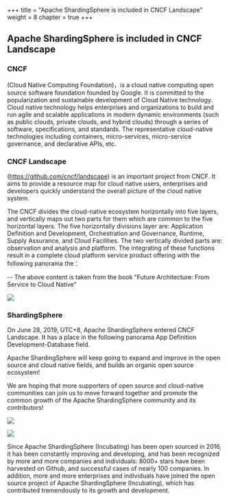+++
title = "Apache ShardingSphere is included in CNCF Landscape"
weight = 8
chapter = true
+++

## Apache ShardingSphere is included in CNCF Landscape

### CNCF

(Cloud Native Computing Foundation)，is a cloud native computing open source software foundation founded by Google. It is committed to the popularization and sustainable development of Cloud Native technology. Cloud native technology helps enterprises and organizations to build and run agile and scalable applications in modern dynamic environments (such as public clouds, private clouds, and hybrid clouds) through a series of software, specifications, and standards. The representative cloud-native technologies including containers, micro-services, micro-service governance, and declarative APIs, etc.

### CNCF Landscape

(https://github.com/cncf/landscape) is an important project from CNCF. It aims to provide a resource map for cloud native users, enterprises and developers quickly understand the overall picture of the cloud native system.

The CNCF divides the cloud-native ecosystem horizontally into five layers, and vertically maps out two parts for them which are common to the five horizontal layers. The five horizontally divisions layer are: Application Definition and Development, Orchestration and Governance, Runtime, Supply Assurance, and Cloud Facilities. The two vertically divided parts are: observation and analysis and platform. The integrating of these functions result in a complete cloud platform service product offering with the following panorama the：

-- The above content is taken from the book "Future Architecture: From Service to Cloud Native"

![](https://shardingsphere.apache.org/blog/img/CNCF1.jpg)

### ShardingSphere

On June 28, 2019, UTC+8, Apache ShardingSphere entered CNCF Landscape. It has a place in the following panorama App Definition Development-Database field.

Apache ShardingSphere will keep going to expand and improve in the open source and cloud native fields, and builds an organic open source ecosystem!

We are hoping that more supporters of open source and cloud-native communities can join us to move forward together and promote the common growth of the Apache ShardingSphere community and its contributors!

![](https://shardingsphere.apache.org/blog/img/CNCF2.jpg)

![](https://shardingsphere.apache.org/blog/img/CNCF3.jpg)

Since Apache ShardingSphere (Incubating) has been open sourced in 2016, it has been constantly improving and developing, and has been recognized by more and more companies and individuals: 8000+ stars have been harvested on Github, and successful cases of nearly 100 companies. In addition, more and more enterprises and individuals have joined the open source project of Apache ShardingSphere (Incubating), which has contributed tremendously to its growth and development.

